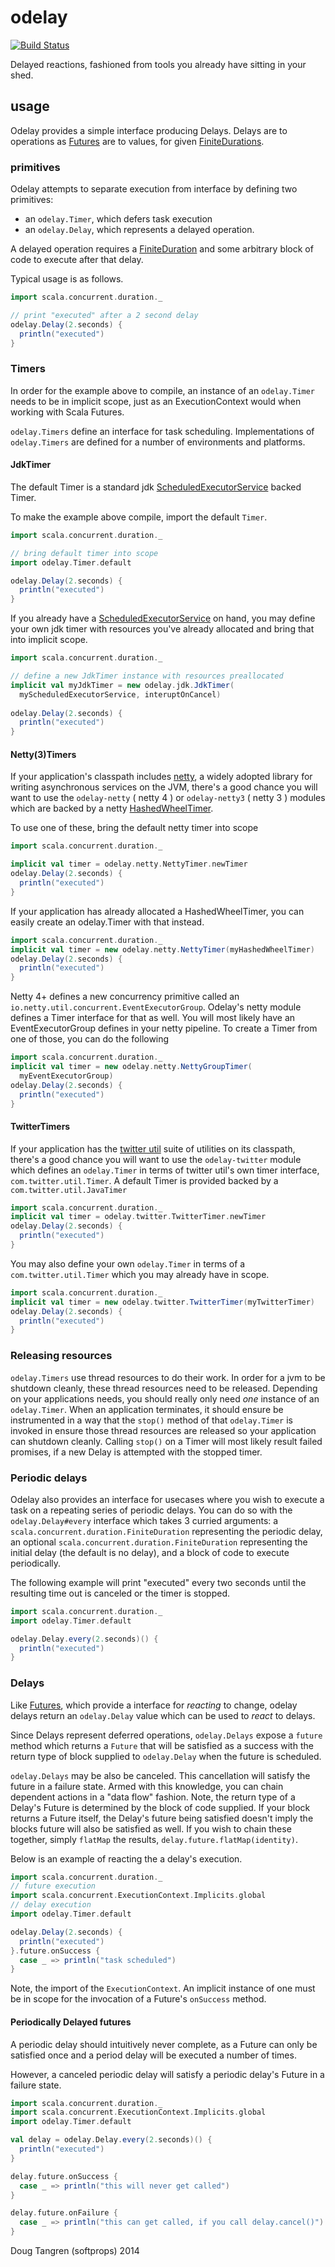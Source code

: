 # odelay

[![Build Status](https://travis-ci.org/softprops/odelay.png?branch=master)](https://travis-ci.org/softprops/odelay)

Delayed reactions, fashioned from tools you already have sitting in your shed.

## usage

Odelay provides a simple interface producing Delays. Delays are to operations as [Futures][fut] are to values, for given [FiniteDurations][fd].

### primitives

Odelay attempts to separate execution from interface by defining two primitives:

* an `odelay.Timer`, which defers task execution
* an `odelay.Delay`, which represents a delayed operation.

A delayed operation requires a [FiniteDuration][fd] and some arbitrary block of code to execute after that delay.

Typical usage is as follows.

```scala
import scala.concurrent.duration._

// print "executed" after a 2 second delay
odelay.Delay(2.seconds) {
  println("executed")
}
```

### Timers

In order for the example above to compile, an instance of an `odelay.Timer` needs to be in implicit scope, just as an ExecutionContext would when working with Scala Futures.

`odelay.Timers` define an interface for task scheduling. Implementations of `odelay.Timers` are defined for a number of environments and platforms.

#### JdkTimer

The default Timer is a standard jdk [ScheduledExecutorService][ses] backed Timer.

To make the example above compile, import the default `Timer`.

```scala
import scala.concurrent.duration._

// bring default timer into scope
import odelay.Timer.default

odelay.Delay(2.seconds) {
  println("executed")
}
```

If you already have a [ScheduledExecutorService][ses] on hand, you may define your own jdk timer with resources you've already allocated and bring that into implicit scope.

```scala
import scala.concurrent.duration._

// define a new JdkTimer instance with resources preallocated
implicit val myJdkTimer = new odelay.jdk.JdkTimer(
  myScheduledExecutorService, interuptOnCancel)
 
odelay.Delay(2.seconds) {
  println("executed")
}
```

#### Netty(3)Timers

If your application's classpath includes [netty][netty], a widely adopted library for writing asynchronous services on the JVM, there's a good chance you will want to use the `odelay-netty` ( netty 4 ) or `odelay-netty3` ( netty 3 ) modules which are backed by a netty [HashedWheelTimer][hwt].

To use one of these, bring the default netty timer into scope

```scala
import scala.concurrent.duration._

implicit val timer = odelay.netty.NettyTimer.newTimer
odelay.Delay(2.seconds) {
  println("executed")
}
```

If your application has already allocated a HashedWheelTimer, you can easily create an odelay.Timer with that instead.

```scala
import scala.concurrent.duration._
implicit val timer = new odelay.netty.NettyTimer(myHashedWheelTimer)
odelay.Delay(2.seconds) {
  println("executed")
}
```

Netty 4+ defines a new concurrency primitive called an `io.netty.util.concurrent.EventExecutorGroup`. Odelay's netty module defines a Timer interface for that as well. You will most likely have an EventExecutorGroup defines in your
netty pipeline. To create a Timer from one of those, you can do the following

```scala
import scala.concurrent.duration._
implicit val timer = new odelay.netty.NettyGroupTimer(
  myEventExecutorGroup)
odelay.Delay(2.seconds) {
  println("executed")
}
```

#### TwitterTimers

If your application has the [twitter util][tu] suite of utilities on its classpath, there's a good chance you will want to use the `odelay-twitter` module which defines an `odelay.Timer` in terms of twitter util's own timer interface, `com.twitter.util.Timer`. A default Timer is provided backed by a `com.twitter.util.JavaTimer`

```scala
import scala.concurrent.duration._
implicit val timer = odelay.twitter.TwitterTimer.newTimer
odelay.Delay(2.seconds) {
  println("executed")
}
```

You may also define your own `odelay.Timer` in terms of a `com.twitter.util.Timer` which you may already have in scope.

```scala
import scala.concurrent.duration._
implicit val timer = new odelay.twitter.TwitterTimer(myTwitterTimer)
odelay.Delay(2.seconds) {
  println("executed")
}
```

### Releasing resources

`odelay.Timers` use thread resources to do their work. In order for a jvm to be shutdown cleanly, these thread resources need to be released.
Depending on your applications needs, you should really only need _one_ instance of an `odelay.Timer`.
When an application terminates, it should ensure be instrumented in a way that the `stop()` method of that `odelay.Timer` is invoked in ensure those thread resources are released so your application can shutdown cleanly. Calling `stop()` on a Timer will most likely result failed promises, if
a new Delay is attempted with the stopped timer.

### Periodic delays

Odelay also provides an interface for usecases where you wish to execute a task on a repeating series of periodic delays.
You can do so with the `odelay.Delay#every` interface which takes 3 curried arguments: a `scala.concurrent.duration.FiniteDuration` representing the periodic delay, an optional `scala.concurrent.duration.FiniteDuration` representing the initial delay (the default is no delay), and a block of code to execute periodically.

The following example will print "executed" every two seconds until the resulting time out is canceled or the timer is stopped.

```scala
import scala.concurrent.duration._
import odelay.Timer.default

odelay.Delay.every(2.seconds)() {
  println("executed")
}
```

### Delays

Like [Futures][fut], which provide a interface for _reacting_ to change, odelay delays return an `odelay.Delay` value which can be used to _react_ to delays.

Since Delays represent deferred operations, `odelay.Delays` expose a `future` method which returns a `Future` that will be satisfied as a success with the return type of block supplied to `odelay.Delay` when the future is scheduled. 

`odelay.Delays` may be also be canceled. This cancellation will satisfy the future in a failure state. Armed with this knowledge, you can chain dependent actions in a "data flow" fashion. Note, the return type of a Delay's Future is determined by the block of code supplied. If your block returns a Future itself, the Delay's future being satisfied doesn't imply the blocks future will also be satisfied as well. If you wish to chain these together, simply `flatMap` the results, `delay.future.flatMap(identity)`.

Below is an example of reacting the a delay's execution.

```scala
import scala.concurrent.duration._
// future execution
import scala.concurrent.ExecutionContext.Implicits.global
// delay execution
import odelay.Timer.default

odelay.Delay(2.seconds) {
  println("executed")
}.future.onSuccess {
  case _ => println("task scheduled")
}
```

Note, the import of the `ExecutionContext`. An implicit instance of one must be in scope for the invocation of a Future's `onSuccess` method.

#### Periodically Delayed futures

A periodic delay should intuitively never complete, as a Future can only be satisfied once and a period delay will be executed a number of times.

However, a canceled periodic delay will satisfy a periodic delay's Future in a failure state.

```scala
import scala.concurrent.duration._
import scala.concurrent.ExecutionContext.Implicits.global
import odelay.Timer.default

val delay = odelay.Delay.every(2.seconds)() {
  println("executed")
}

delay.future.onSuccess {
  case _ => println("this will never get called")
}

delay.future.onFailure {
  case _ => println("this can get called, if you call delay.cancel()")
}
```

Doug Tangren (softprops) 2014

[fd]: http://www.scala-lang.org/api/current/index.html#scala.concurrent.duration.FiniteDuration
[fut]: http://www.scala-lang.org/api/current/index.html#scala.concurrent.Future
[ses]: http://docs.oracle.com/javase/7/docs/api/java/util/concurrent/ScheduledExecutorService.html
[netty]: http://netty.io/
[hwt]: http://netty.io/4.0/api/io/netty/util/HashedWheelTimer.html
[tu]: http://twitter.github.io/util/
